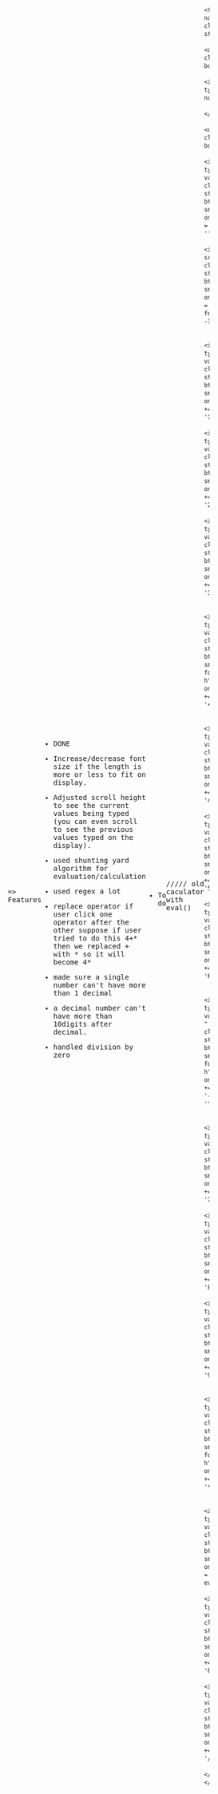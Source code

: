 => Features

* DONE

* Increase/decrease font size if the length is more or less to fit on display.
* Adjusted scroll height to see the current values being typed (you can even scroll to see the previous values typed on the display).
* used shunting yard algorithm for evaluation/calculation
* used regex a lot
* replace operator if user click one operator after the other suppose if user tried to do this 4+* then we replaced + with * so it will become 4* 
* made sure a single number can't have more than 1 decimal
* a decimal number can't have more than 10digits after decimal.
* handled division by zero

+ To do

///// old caculator with eval()
<!DOCTYPE html>
<html lang="en">

<head>
    <meta charset="UTF-8">
    <meta name="viewport" content="width=device-width, initial-scale=1.0">
    <title>Calculator</title>
    <link rel="preconnect" href="https://fonts.googleapis.com">
    <link rel="preconnect" href="https://fonts.gstatic.com" crossorigin>
    <link href="https://fonts.googleapis.com/css2?family=Kode+Mono:wght@400..700&display=swap" rel="stylesheet">
    <style>
        :root{
            --green: #b1e9cf;
            --cream: #f2ebdc;
            --dark: #2e2f28;
            --l-green:#e2ead8;
        }
        * {
            margin: 0;
            padding: 0;
            box-sizing: border-box;
            font-family: "Kode Mono", monospace;
        }
        *:focus{
            outline: none;
        }
        body{
            display: flex;
            justify-content: center;
            align-items: center;
            width: 100%;
            height: 100vh;
            background-image: url(../img/calculator-bg.png);
            background-position: center left;
            background-size: cover;
        }
        .box-style{
            border: 3px solid var(--dark);
            border-radius: 10px;
            box-shadow: 4px 4px 0 0 var(--dark);
        }
        form{
            height: max-content;
            width: min-content;
            overflow: hidden;
        }
        .result-box{
            background: var(--cream);
            padding: 10px 15px;
        }
        .result-box input{
            width: 100%;
            padding: 1.5rem 0;
            background: transparent;
            outline: none;
            border: none;
            font-size: 2rem;
            font-weight: 600;
            /* direction: rtl; */
            text-align: right;
        }
        .btns-box{
            padding: 15px 15px 0 15px;
            display: grid;
            grid-template-columns: max-content max-content max-content max-content;
            grid-template-rows: max-content max-content max-content max-content max-content;
            gap: 15px;
            background: var(--green);
        }
        .btns-box input:nth-child(1){
            grid-area:1/1/2/3;
            width: 100%;
        }
        .btns-box img{
            grid-area:1/3/2/5;
            width: 100%;
            object-fit: contain;
            background: var(--cream);
        }
        .btns-box input:nth-child(15){
            grid-area:5/1/7/3;
            width: 100%;
        }
        .btn-sm{
            width: 40px;
            height: 40px;
            font-size: 1rem;
            box-shadow: 2px 2px 0 0 var(--dark);
            background: var(--cream);
            cursor: pointer;
        }
        .font-h{
            font-size: 1.35rem;
        }
    </style>
</head>
<body>

    <form name="form" class="box-style">
        <div class="result-box">
            <input type="text" name="result">
        </div>
        <div class="btns-box">
            <input type="button" value="Clear" class="box-style btn-sm" onclick="form.result.value = ''">
            <img src="../img/delete.png" class="box-style btn-sm" onclick="form.result.value = form.result.value.slice(0, -1)">

            <input type="button" value="1" class="box-style btn-sm" onclick="form.result.value += '1'">
            <input type="button" value="2" class="box-style btn-sm" onclick="form.result.value += '2'">
            <input type="button" value="3" class="box-style btn-sm" onclick="form.result.value += '3'">
            
            <input type="button" value="+" class="box-style btn-sm font-h"  onclick="form.result.value += '+'">
            
            <input type="button" value="4" class="box-style btn-sm" onclick="form.result.value += '4'">
            <input type="button" value="5" class="box-style btn-sm" onclick="form.result.value += '5'">
            <input type="button" value="6" class="box-style btn-sm" onclick="form.result.value += '6'">
            
            <input type="button" value="-" class="box-style btn-sm font-h" onclick="form.result.value += '-'">
            
            <input type="button" value="7" class="box-style btn-sm" onclick="form.result.value += '7'">
            <input type="button" value="8" class="box-style btn-sm" onclick="form.result.value += '8'">
            <input type="button" value="9" class="box-style btn-sm" onclick="form.result.value += '9'">

            <input type="button" value="*" class="box-style btn-sm font-h" onclick="form.result.value += '*'">

            <input type="button" value="Result" class="box-style btn-sm" onclick="form.result.value = eval(form.result.value)">
            <input type="button" value="0" class="box-style btn-sm" onclick="form.result.value += '0'">
            <input type="button" value="/" class="box-style btn-sm" onclick="form.result.value += '/'">
        </div>
    </form>

</body>
</html>
